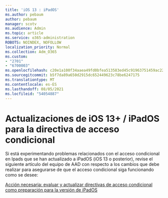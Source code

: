 ```yaml
---
title: 'iOS 13 : iPadOS'
ms.author: pebaum
author: pebaum
manager: scotv
ms.audience: Admin
ms.topic: article
ms.service: o365-administration
ROBOTS: NOINDEX, NOFOLLOW
localization_priority: Normal
ms.collection: Adm_O365
ms.custom:
- "2701"
- "6700003"
ms.openlocfilehash: c20e1a100f34aaea49fd0bfea513583ed45c91963751459ac229a265929f3fd0
ms.sourcegitcommit: b5f7da89a650d2915dc652449623c78be6247175
ms.translationtype: MT
ms.contentlocale: es-ES
ms.lasthandoff: 08/05/2021
ms.locfileid: "54054887"
---
```

# <a name="ios-13--ipados-updates-for-conditional-access-policy"></a>Actualizaciones de iOS 13+ / iPadOS para la directiva de acceso condicional

Si está experimentando problemas relacionados con el acceso condicional en Ipads que se han actualizado a iPadOS (iOS 13 o posterior), revise el siguiente artículo del equipo de AAD con respecto a los cambios que debe realizar para asegurarse de que el acceso condicional siga funcionando como se desee:

[Acción necesaria: evaluar y actualizar directivas de acceso condicional como preparación para la versión de iPadOS](https://support.microsoft.com/help/4521038/action-required-update-conditional-access-policies-for-ipados)